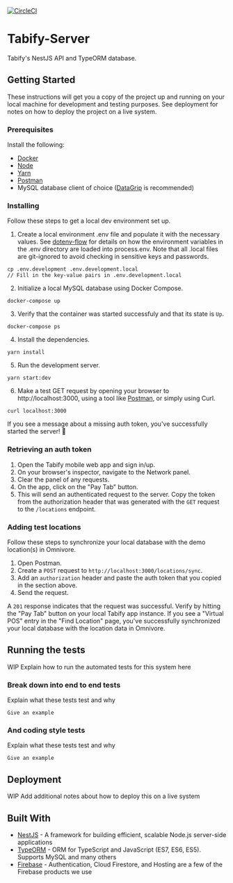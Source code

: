 [![CircleCI](https://circleci.com/gh/raychz/tabify-server.svg?style=svg&circle-token=957db853568e352e6625c6b61c5e20b16afadb4d)](https://circleci.com/gh/raychz/tabify-server)

# Tabify-Server

Tabify's NestJS API and TypeORM database.

## Getting Started

These instructions will get you a copy of the project up and running on your local machine for development and testing purposes. See deployment for notes on how to deploy the project on a live system.

### Prerequisites

Install the following:
- [Docker](https://docs.docker.com/install/)
- [Node](https://nodejs.org/en/download/)
- [Yarn](https://yarnpkg.com/en/docs/install)
- [Postman](https://www.getpostman.com/)
- MySQL database client of choice ([DataGrip](https://www.jetbrains.com/datagrip/download/) is recommended)

### Installing

Follow these steps to get a local dev environment set up.

1. Create a local environment .env file and populate it with the necessary values. See [dotenv-flow](https://github.com/kerimdzhanov/dotenv-flow) for details on how the environment variables in the .env directory are loaded into process.env. Note that all .local files are git-ignored to avoid checking in sensitive keys and passwords.

```
cp .env.development .env.development.local
// Fill in the key-value pairs in .env.development.local
```

2. Initialize a local MySQL database using Docker Compose.

```
docker-compose up
```

3. Verify that the container was started successfuly and that its state is `Up`.

```
docker-compose ps
```

4. Install the dependencies.

```
yarn install
```

5. Run the development server.
```
yarn start:dev
```

6. Make a test GET request by opening your browser to http://localhost:3000, using a tool like [Postman](https://www.getpostman.com/), or simply using Curl.
```
curl localhost:3000
```

If you see a message about a missing auth token, you've successfully started the server! 🎉

### Retrieving an auth token

1. Open the Tabify mobile web app and sign in/up.
2. On your browser's inspector, navigate to the Network panel.
3. Clear the panel of any requests.
4. On the app, click on the "Pay Tab" button.
5. This will send an authenticated request to the server. Copy the token from the authorization header that was generated with the `GET` request to the `/locations` endpoint.

### Adding test locations

Follow these steps to synchronize your local database with the demo location(s) in Omnivore.

1. Open Postman.
2. Create a `POST` request to `http://localhost:3000/locations/sync`.
3. Add an `authorization` header and paste the auth token that you copied in the section above.
4. Send the request.

A `201` response indicates that the request was successful. Verify by hitting the "Pay Tab" button on your local Tabify app instance. If you see a "Virtual POS" entry in the "Find Location" page, you've successfully synchronized your local database with the location data in Omnivore.

## Running the tests

WIP Explain how to run the automated tests for this system here

### Break down into end to end tests

Explain what these tests test and why

```
Give an example
```

### And coding style tests

Explain what these tests test and why

```
Give an example
```

## Deployment

WIP Add additional notes about how to deploy this on a live system

## Built With

* [NestJS](https://docs.nestjs.com/) - A framework for building efficient, scalable Node.js server-side applications
* [TypeORM](https://typeorm.io/#/) - ORM for TypeScript and JavaScript (ES7, ES6, ES5). Supports MySQL and many others
* [Firebase](https://firebase.google.com/) - Authentication, Cloud Firestore, and Hosting are a few of the Firebase products we use
